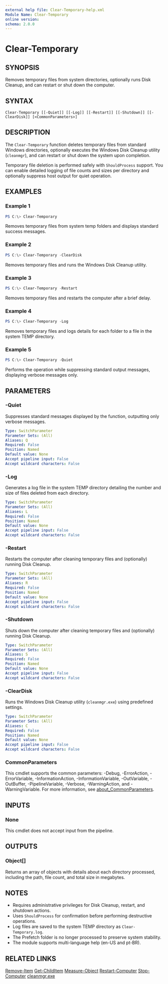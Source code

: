 ```yaml
---
external help file: Clear-Temporary-help.xml
Module Name: Clear-Temporary
online version:
schema: 2.0.0
---
```


# Clear-Temporary

## SYNOPSIS

Removes temporary files from system directories, optionally runs Disk Cleanup, and can restart or shut down the computer.

## SYNTAX

```
Clear-Temporary [[-Quiet]] [[-Log]] [[-Restart]] [[-Shutdown]] [[-ClearDisk]] [<CommonParameters>]
```

## DESCRIPTION

The `Clear-Temporary` function deletes temporary files from standard Windows directories, optionally executes the Windows Disk Cleanup utility (`cleanmgr`), and can restart or shut down the system upon completion.

Temporary file deletion is performed safely with `ShouldProcess` support. You can enable detailed logging of file counts and sizes per directory and optionally suppress host output for quiet operation.

## EXAMPLES

### Example 1

```powershell
PS C:\> Clear-Temporary
```

Removes temporary files from system temp folders and displays standard success messages.

### Example 2

```powershell
PS C:\> Clear-Temporary -ClearDisk
```

Removes temporary files and runs the Windows Disk Cleanup utility.

### Example 3

```powershell
PS C:\> Clear-Temporary -Restart
```

Removes temporary files and restarts the computer after a brief delay.

### Example 4

```powershell
PS C:\> Clear-Temporary -Log
```

Removes temporary files and logs details for each folder to a file in the system TEMP directory.

### Example 5

```powershell
PS C:\> Clear-Temporary -Quiet
```

Performs the operation while suppressing standard output messages, displaying verbose messages only.

## PARAMETERS

### -Quiet

Suppresses standard messages displayed by the function, outputting only verbose messages.

```yaml
Type: SwitchParameter
Parameter Sets: (All)
Aliases: Q
Required: False
Position: Named
Default value: None
Accept pipeline input: False
Accept wildcard characters: False
```

### -Log

Generates a log file in the system TEMP directory detailing the number and size of files deleted from each directory.

```yaml
Type: SwitchParameter
Parameter Sets: (All)
Aliases: L
Required: False
Position: Named
Default value: None
Accept pipeline input: False
Accept wildcard characters: False
```

### -Restart

Restarts the computer after cleaning temporary files and (optionally) running Disk Cleanup.

```yaml
Type: SwitchParameter
Parameter Sets: (All)
Aliases: R
Required: False
Position: Named
Default value: None
Accept pipeline input: False
Accept wildcard characters: False
```

### -Shutdown

Shuts down the computer after cleaning temporary files and (optionally) running Disk Cleanup.

```yaml
Type: SwitchParameter
Parameter Sets: (All)
Aliases: S
Required: False
Position: Named
Default value: None
Accept pipeline input: False
Accept wildcard characters: False
```

### -ClearDisk

Runs the Windows Disk Cleanup utility (`cleanmgr.exe`) using predefined settings.

```yaml
Type: SwitchParameter
Parameter Sets: (All)
Aliases: C
Required: False
Position: Named
Default value: None
Accept pipeline input: False
Accept wildcard characters: False
```

### CommonParameters

This cmdlet supports the common parameters: -Debug, -ErrorAction, -ErrorVariable, -InformationAction, -InformationVariable, -OutVariable, -OutBuffer, -PipelineVariable, -Verbose, -WarningAction, and -WarningVariable. For more information, see [about_CommonParameters](http://go.microsoft.com/fwlink/?LinkID=113216).

## INPUTS

### None

This cmdlet does not accept input from the pipeline.

## OUTPUTS

### Object[]

Returns an array of objects with details about each directory processed, including the path, file count, and total size in megabytes.

## NOTES

- Requires administrative privileges for Disk Cleanup, restart, and shutdown actions.
- Uses `ShouldProcess` for confirmation before performing destructive operations.
- Log files are saved to the system TEMP directory as `Clear-Temporary.log`.
- The Prefetch folder is no longer processed to preserve system stability.
- The module supports multi-language help (en-US and pt-BR).

## RELATED LINKS

[Remove-Item](https://learn.microsoft.com/en-us/powershell/module/microsoft.powershell.management/remove-item)
[Get-ChildItem](https://learn.microsoft.com/en-us/powershell/module/microsoft.powershell.management/get-childitem)
[Measure-Object](https://learn.microsoft.com/en-us/powershell/module/microsoft.powershell.utility/measure-object)
[Restart-Computer](https://learn.microsoft.com/en-us/powershell/module/microsoft.powershell.management/restart-computer)
[Stop-Computer](https://learn.microsoft.com/en-us/powershell/module/microsoft.powershell.management/stop-computer)
[cleanmgr.exe](https://learn.microsoft.com/en-us/windows-server/administration/windows-commands/cleanmgr)
